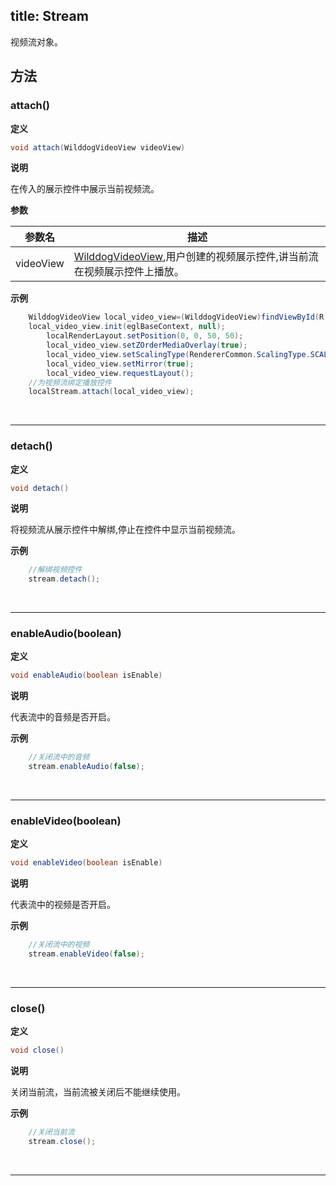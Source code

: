 title: Stream
---

视频流对象。



## 方法

### attach()

**定义**   

```java
void attach(WilddogVideoView videoView)
```

**说明**

在传入的展示控件中展示当前视频流。

**参数**

| 参数名 | 描述 |
|---|---|
|videoView|[WilddogVideoView](/conference/Android/api/wilddog-video-view.html),用户创建的视频展示控件,讲当前流在视频展示控件上播放。|


**示例**

```java
	WilddogVideoView local_video_view=(WilddogVideoView)findViewById(R.id.local_video_view);
	local_video_view.init(eglBaseContext, null);
        localRenderLayout.setPosition(0, 0, 50, 50);
        local_video_view.setZOrderMediaOverlay(true);
        local_video_view.setScalingType(RendererCommon.ScalingType.SCALE_ASPECT_FIT);
        local_video_view.setMirror(true);
        local_video_view.requestLayout();
	//为视频流绑定播放控件
	localStream.attach(local_video_view);
```

</br>

---

### detach()

**定义**

```java
void detach()
```

**说明**

将视频流从展示控件中解绑,停止在控件中显示当前视频流。

**示例**

```java
	//解绑视频控件
	stream.detach();
```
</br>

---
### enableAudio(boolean)

**定义**

```java
void enableAudio(boolean isEnable)
```

**说明**

代表流中的音频是否开启。

**示例**

```java
	//关闭流中的音频
	stream.enableAudio(false);
```
</br>

---
### enableVideo(boolean)

**定义**

```java
void enableVideo(boolean isEnable)
```

**说明**

代表流中的视频是否开启。

**示例**

```java
	//关闭流中的视频
	stream.enableVideo(false);
```
</br>

---
### close()

**定义**

```java
void close()
```

**说明**

关闭当前流，当前流被关闭后不能继续使用。

**示例**

```java
	//关闭当前流
	stream.close();
```
</br>

---
